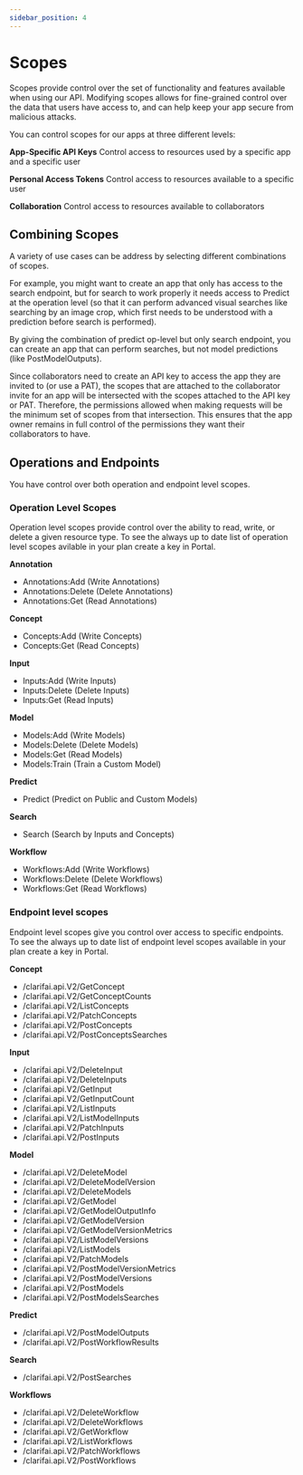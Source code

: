 ```yaml
---
sidebar_position: 4
---
```


# Scopes

Scopes provide control over the set of functionality and features available when using our API. Modifying scopes allows for fine-grained control over the data that users have access to, and can help keep your app secure from malicious attacks.

You can control scopes for our apps at three different levels:

**App-Specific API Keys** Control access to resources used by a specific app and a specific user

**Personal Access Tokens** Control access to resources available to a specific user

**Collaboration** Control access to resources available to collaborators

## Combining Scopes

A variety of use cases can be address by selecting different combinations of scopes.

For example, you might want to create an app that only has access to the search endpoint, but for search to work properly it needs access to Predict at the operation level \(so that it can perform advanced visual searches like searching by an image crop, which first needs to be understood with a prediction before search is performed\).

By giving the combination of predict op-level but only search endpoint, you can create an app that can perform searches, but not model predictions \(like PostModelOutputs\).


Since collaborators need to create an API key to access the app they are invited to \(or use a PAT\), the scopes that are attached to the collaborator invite for an app will be intersected with the scopes attached to the API key or PAT. Therefore, the permissions allowed when making requests will be the minimum set of scopes from that intersection. This ensures that the app owner remains in full control of the permissions they want their collaborators to have.


## Operations and Endpoints

You have control over both operation and endpoint level scopes.

### Operation Level Scopes

Operation level scopes provide control over the ability to read, write, or delete a given resource type. To see the always up to date list of operation level scopes avilable in your plan create a key in Portal.

**Annotation**

* Annotations:Add \(Write Annotations\)
* Annotations:Delete \(Delete Annotations\)
* Annotations:Get \(Read Annotations\)

**Concept**

* Concepts:Add \(Write Concepts\)
* Concepts:Get \(Read Concepts\)

**Input**

* Inputs:Add \(Write Inputs\)
* Inputs:Delete \(Delete Inputs\)
* Inputs:Get \(Read Inputs\)

**Model**

* Models:Add \(Write Models\)
* Models:Delete \(Delete Models\)
* Models:Get \(Read Models\)
* Models:Train \(Train a Custom Model\)

**Predict**

* Predict \(Predict on Public and Custom Models\)

**Search**

* Search \(Search by Inputs and Concepts\)

**Workflow**

* Workflows:Add \(Write Workflows\)
* Workflows:Delete \(Delete Workflows\)
* Workflows:Get \(Read Workflows\)

### Endpoint level scopes

Endpoint level scopes give you control over access to specific endpoints. To see the always up to date list of endpoint level scopes available in your plan create a key in Portal.

**Concept**

* /clarifai.api.V2/GetConcept
* /clarifai.api.V2/GetConceptCounts
* /clarifai.api.V2/ListConcepts
* /clarifai.api.V2/PatchConcepts
* /clarifai.api.V2/PostConcepts
* /clarifai.api.V2/PostConceptsSearches

**Input**

* /clarifai.api.V2/DeleteInput
* /clarifai.api.V2/DeleteInputs
* /clarifai.api.V2/GetInput
* /clarifai.api.V2/GetInputCount
* /clarifai.api.V2/ListInputs
* /clarifai.api.V2/ListModelInputs
* /clarifai.api.V2/PatchInputs
* /clarifai.api.V2/PostInputs

**Model**

* /clarifai.api.V2/DeleteModel
* /clarifai.api.V2/DeleteModelVersion
* /clarifai.api.V2/DeleteModels
* /clarifai.api.V2/GetModel
* /clarifai.api.V2/GetModelOutputInfo
* /clarifai.api.V2/GetModelVersion
* /clarifai.api.V2/GetModelVersionMetrics
* /clarifai.api.V2/ListModelVersions
* /clarifai.api.V2/ListModels
* /clarifai.api.V2/PatchModels
* /clarifai.api.V2/PostModelVersionMetrics
* /clarifai.api.V2/PostModelVersions
* /clarifai.api.V2/PostModels
* /clarifai.api.V2/PostModelsSearches

**Predict**

* /clarifai.api.V2/PostModelOutputs
* /clarifai.api.V2/PostWorkflowResults

**Search**

* /clarifai.api.V2/PostSearches

**Workflows**

* /clarifai.api.V2/DeleteWorkflow
* /clarifai.api.V2/DeleteWorkflows
* /clarifai.api.V2/GetWorkflow
* /clarifai.api.V2/ListWorkflows
* /clarifai.api.V2/PatchWorkflows
* /clarifai.api.V2/PostWorkflows

